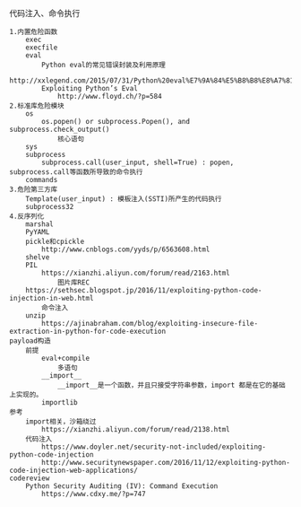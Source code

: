 代码注入、命令执行

	1.内置危险函数
		exec
		execfile
		eval
			Python eval的常见错误封装及利用原理
				http://xxlegend.com/2015/07/31/Python%20eval%E7%9A%84%E5%B8%B8%E8%A7%81%E9%94%99%E8%AF%AF%E5%B0%81%E8%A3%85%E5%8F%8A%E5%88%A9%E7%94%A8%E5%8E%9F%E7%90%86/
			Exploiting Python’s Eval
				http://www.floyd.ch/?p=584
	2.标准库危险模块
		os
			os.popen() or subprocess.Popen(), and subprocess.check_output()
				核心语句
		sys
		subprocess
			subprocess.call(user_input, shell=True) : popen, subprocess.call等函数所导致的命令执行
		commands
	3.危险第三方库
		Template(user_input) : 模板注入(SSTI)所产生的代码执行
		subprocess32 
	4.反序列化
		marshal
		PyYAML
		pickle和cpickle
			http://www.cnblogs.com/yyds/p/6563608.html
		shelve
		PIL
			https://xianzhi.aliyun.com/forum/read/2163.html
				图片库REC
		https://sethsec.blogspot.jp/2016/11/exploiting-python-code-injection-in-web.html
			命令注入
		unzip
			https://ajinabraham.com/blog/exploiting-insecure-file-extraction-in-python-for-code-execution
	payload构造
		前提
			eval+compile
				多语句
			__import__
				__import__是一个函数，并且只接受字符串参数，import 都是在它的基础上实现的。
			importlib
	参考
		import相关，沙箱绕过
			https://xianzhi.aliyun.com/forum/read/2138.html
		代码注入
			https://www.doyler.net/security-not-included/exploiting-python-code-injection
			http://www.securitynewspaper.com/2016/11/12/exploiting-python-code-injection-web-applications/
	codereview
		Python Security Auditing (IV): Command Execution
			https://www.cdxy.me/?p=747